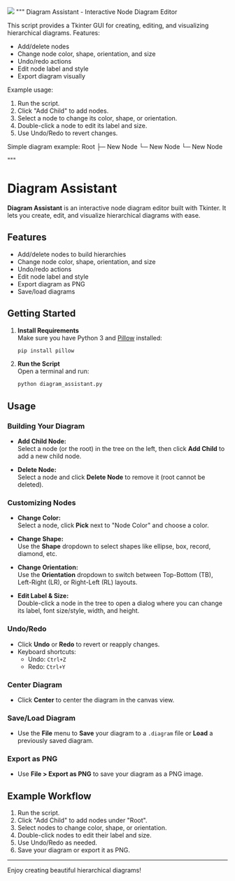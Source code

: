 <img src="images/Logical_View.png" />
"""
Diagram Assistant - Interactive Node Diagram Editor

This script provides a Tkinter GUI for creating, editing, and visualizing hierarchical diagrams.
Features:
- Add/delete nodes
- Change node color, shape, orientation, and size
- Undo/redo actions
- Edit node label and style
- Export diagram visually

Example usage:
1. Run the script.
2. Click "Add Child" to add nodes.
3. Select a node to change its color, shape, or orientation.
4. Double-click a node to edit its label and size.
5. Use Undo/Redo to revert changes.

Simple diagram example:
Root
 ├─ New Node
 └─ New Node
      └─ New Node

"""

# Diagram Assistant

**Diagram Assistant** is an interactive node diagram editor built with Tkinter. It lets you create, edit, and visualize hierarchical diagrams with ease.

## Features

- Add/delete nodes to build hierarchies
- Change node color, shape, orientation, and size
- Undo/redo actions
- Edit node label and style
- Export diagram as PNG
- Save/load diagrams

## Getting Started

1. **Install Requirements**  
   Make sure you have Python 3 and [Pillow](https://pypi.org/project/Pillow/) installed:
   ```sh
   pip install pillow
   ```

2. **Run the Script**  
   Open a terminal and run:
   ```sh
   python diagram_assistant.py
   ```

## Usage

### Building Your Diagram

- **Add Child Node:**  
  Select a node (or the root) in the tree on the left, then click **Add Child** to add a new child node.

- **Delete Node:**  
  Select a node and click **Delete Node** to remove it (root cannot be deleted).

### Customizing Nodes

- **Change Color:**  
  Select a node, click **Pick** next to "Node Color" and choose a color.

- **Change Shape:**  
  Use the **Shape** dropdown to select shapes like ellipse, box, record, diamond, etc.

- **Change Orientation:**  
  Use the **Orientation** dropdown to switch between Top-Bottom (TB), Left-Right (LR), or Right-Left (RL) layouts.

- **Edit Label & Size:**  
  Double-click a node in the tree to open a dialog where you can change its label, font size/style, width, and height.

### Undo/Redo

- Click **Undo** or **Redo** to revert or reapply changes.
- Keyboard shortcuts:  
  - Undo: `Ctrl+Z`  
  - Redo: `Ctrl+Y`

### Center Diagram

- Click **Center** to center the diagram in the canvas view.

### Save/Load Diagram

- Use the **File** menu to **Save** your diagram to a `.diagram` file or **Load** a previously saved diagram.

### Export as PNG

- Use **File > Export as PNG** to save your diagram as a PNG image.

## Example Workflow

1. Run the script.
2. Click "Add Child" to add nodes under "Root".
3. Select nodes to change color, shape, or orientation.
4. Double-click nodes to edit their label and size.
5. Use Undo/Redo as needed.
6. Save your diagram or export it as PNG.



---

Enjoy creating beautiful hierarchical diagrams!
